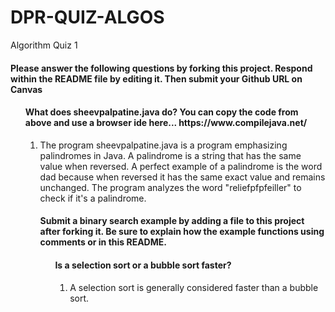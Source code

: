 # DPR-QUIZ-ALGOS
Algorithm Quiz 1
 
<h4>Please answer the following questions by forking this project. Respond within the README file by editing it. Then submit your Github URL on Canvas</h4>
<ol>
 
 <h4>What does sheevpalpatine.java do? You can copy the code from above and use a browser ide here... https://www.compilejava.net/</h4>
 <ol>
 
 <li>The program sheevpalpatine.java is a program emphasizing palindromes in Java. A palindrome is a string that has the same value when reversed. A perfect example of a palindrome is the word dad because when reversed it has the same exact value and remains unchanged. The program analyzes the word "reliefpfpfeiller" to check if it's a palindrome.</l1>
  
  <h4>Submit a binary search example by adding a file to this project after forking it. Be sure to explain how the example functions using comments or in this README.</h4>
  <ol>
 

 
 
  <h4>Is a selection sort or a bubble sort faster?</h4>
  <ol>
 
  <li> A selection sort is generally considered faster than a bubble sort.</li>
 </ol>
